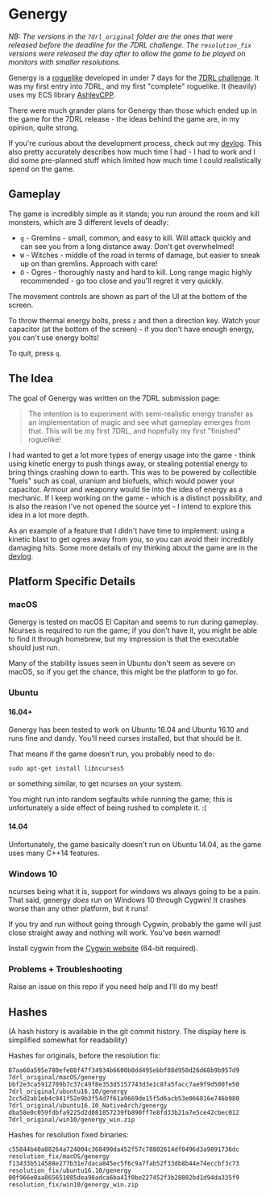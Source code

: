 # Genergy

_NB: The versions in the `7drl_original` folder are the ones that were released before the deadline for the 7DRL challenge. The `resolution_fix` versions were released the day after to allow the game to be played on monitors with smaller resolutions._

Genergy is a [roguelike](https://en.wikipedia.org/wiki/Roguelike) developed in under 7 days for the [7DRL challenge](http://7drl.roguetemple.com/jsp/viewGames.jsp#). It was my first entry into 7DRL, and my first "complete" roguelike. It (heavily) uses my ECS library [AshleyCPP](https://github.com/SgtCoDFish/AshleyCPP).

There were much grander plans for Genergy than those which ended up in the game for the 7DRL release - the ideas behind the game are, in my opinion, quite strong.

If you're curious about the development process, check out my [devlog](https://sgtcodfish.com/7drl). This also pretty accurately describes how much time I had - I had to work and I did some pre-planned stuff which limited how much time I could realistically spend on the game.

## Gameplay
The game is incredibly simple as it stands; you run around the room and kill monsters, which are 3 different levels of deadly:

- `g` - Gremlins - small, common, and easy to kill. Will attack quickly and can see you from a long distance away. Don't get overwhelmed!
- `W` - Witches - middle of the road in terms of damage, but easier to sneak up on than gremlins. Approach with care!
- `O` - Ogres - thoroughly nasty and hard to kill. Long range magic highly recommended - go too close and you'll regret it very quickly.

The movement controls are shown as part of the UI at the bottom of the screen.

To throw thermal energy bolts, press `z` and then a direction key. Watch your capacitor (at the bottom of the screen) - if you don't have enough energy, you can't use energy bolts!

To quit, press `q`.

## The Idea
The goal of Genergy was written on the 7DRL submission page:

> The intention is to experiment with semi-realistic energy transfer as an implementation of magic and see what gameplay emerges from that. This will be my first 7DRL, and hopefully my first "finished" roguelike!

I had wanted to get a lot more types of energy usage into the game - think using kinetic energy to push things away, or stealing potential energy to bring things crashing down to earth. This was to be powered by collectible "fuels" such as coal, uranium and biofuels, which would power your capacitor. Armour and weaponry would tie into the idea of energy as a mechanic. If I keep working on the game - which is a distinct possibility, and is also the reason I've not opened the source yet - I intend to explore this idea in a lot more depth.

As an example of a feature that I didn't have time to implement: using a kinetic blast to get ogres away from you, so you can avoid their incredibly damaging hits. Some more details of my thinking about the game are in the [devlog](https://sgtcodfish.com/7drl).

## Platform Specific Details
### macOS
Genergy is tested on macOS El Capitan and seems to run during gameplay. Ncurses is required to run the game; if you don't have it, you might be able to find it through homebrew, but my impression is that the executable should just run.

Many of the stability issues seen in Ubuntu don't seem as severe on macOS, so if you get the chance, this might be the platform to go for.

### Ubuntu
#### 16.04+
Genergy has been tested to work on Ubuntu 16.04 and Ubuntu 16.10 and runs fine and dandy. You'll need curses installed, but that should be it.

That means if the game doesn't run, you probably need to do:

```
sudo apt-get install libncurses5
```

or something similar, to get ncurses on your system.

You might run into random segfaults while running the game; this is unfortunately a side effect of being rushed to complete it. :(

#### 14.04
Unfortunately, the game basically doesn't run on Ubuntu 14.04, as the game uses many C++14 features.

### Windows 10
ncurses being what it is, support for windows ws always going to be a pain. That said, genergy _does_ run on Windows 10 through Cygwin! It crashes worse than any other platform, but it runs!

If you try and run without going through Cygwin, probably the game will just close straight away and nothing will work. You've been warned!

Install cygwin from the [Cygwin website](https://cygwin.com/install.html) (64-bit required).

### Problems + Troubleshooting
Raise an issue on this repo if you need help and I'll do my best!

## Hashes
(A hash history is available in the git commit history. The display here is simplified somewhat for readability)

Hashes for originals, before the resolution fix:

```
87aa60a595e780efe08f47f34934b6600b0dd495ebbf88d950d26d68b9b957d9  7drl_original/macOS/genergy
bbf2e3ca5912709b7c37c49f8e353d5157743d3e1c8fa5facc7ae9f9d500fe50  7drl_original/ubuntu16.10/genergy
2cc5d2ab1eb4c941f52e9b3f54d7f61a9669de15f5d6acb53e066816e746b980  7drl_original/ubuntu16.10_NativeArch/genergy
dba58e0c059fdbfa9225d2d081857239fb890ff7e8fd33b21a7e5ce42cbec012  7drl_original/win10/genergy_win.zip
```

Hashes for resolution fixed binaries:
```
c55844b40a88264a724004c368490da452f57c78802614df0496d3a9891736dc  resolution_fix/macOS/genergy
f13433b514588e277b31e7daca845ec5f6c9a7fab52f33db8b44e74eccbf3c73  resolution_fix/ubuntu16.10/genergy
00f966e0aa865651085dea96adca6ba41f0be227452f3b28802bd1d94da335f9  resolution_fix/win10/genergy_win.zip
```
